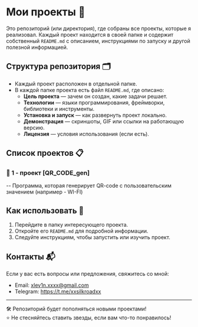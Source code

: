 # Мои проекты 📂

Это репозиторий (или директория), где собраны все проекты, которые я реализовал.
Каждый проект находится в своей папке и содержит собственный `README.md` с описанием, инструкциями по запуску и другой полезной информацией.

## Структура репозитория 🗂️

- Каждый проект расположен в отдельной папке.
- В каждой папке проекта есть файл `README.md`, где описано:
  - **Цель проекта** — зачем он создан, какие задачи решает.
  - **Технологии** — языки программирования, фреймворки, библиотеки и инструменты.
  - **Установка и запуск** — как развернуть проект локально.
  - **Демонстрация** — скриншоты, GIF или ссылки на работающую версию.
  - **Лицензия** — условия использования (если есть).

## Список проектов 📋

### 🚀 1 - проект [QR_CODE_gen]
-- Программа, которая генерирует QR-code с пользовательским значением (например - WI-FI)

## Как использовать 🔧
1. Перейдите в папку интересующего проекта.
2. Откройте его `README.md` для подробной информации.
3. Следуйте инструкциям, чтобы запустить или изучить проект.

## Контакты 📬
Если у вас есть вопросы или предложения, свяжитесь со мной:  
- Email: xlev1n.xxxx@gmail.com
- Telegram: https://t.me/xxsilkroadxx

---

🛠️ Репозиторий будет пополняться новыми проектами!  
⭐ Не стесняйтесь ставить звезды, если вам что-то понравилось!
